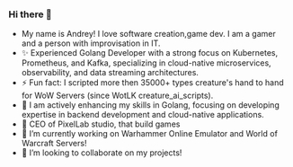 ### Hi there 👋

- My name is Andrey! I love software creation,game dev. I am a gamer and a person with improvisation in IT.
- ✨ Experienced Golang Developer with a strong focus on Kubernetes, Prometheus, and Kafka, specializing in cloud-native microservices, observability, and data streaming architectures.
- ⚡ Fun fact: I scripted more then 35000+ types creature's hand to hand for WoW Servers (since WotLK creature_ai_scripts).
- 🌱 I am actively enhancing my skills in Golang, focusing on developing expertise in backend development and cloud-native applications.
- 💬 CEO of PixelLab studio, that build games
- 🔭 I’m currently working on Warhammer Online Emulator and World of Warcraft Servers!
- 👯 I’m looking to collaborate on my projects!



<!--
**cooler-SAI/cooler-SAI** is a ✨ _special_ ✨ repository because its `README.md` (this file) appears on your GitHub profile.

Here are some ideas to get you started:

- 🔭 I’m currently working on World of Warcraft Servers and WAR Online!

- 👯 I’m looking to collaborate on ...
- 🤔 I’m looking for help with ...
- 💬 Ask me about ...
- 📫 How to reach me: ...
- 😄 Pronouns: ...
- ⚡ Fun fact: ...
-->
